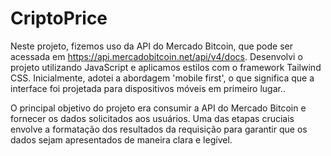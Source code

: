 # CriptoPrice

Neste projeto, fizemos uso da API do Mercado Bitcoin, que pode ser acessada em https://api.mercadobitcoin.net/api/v4/docs. Desenvolvi o projeto utilizando JavaScript e aplicamos estilos com o framework Tailwind CSS. Inicialmente, adotei a abordagem 'mobile first', o que significa que a interface foi projetada para dispositivos móveis em primeiro lugar..

O principal objetivo do projeto era consumir a API do Mercado Bitcoin e fornecer os dados solicitados aos usuários. Uma das etapas cruciais envolve a formatação dos resultados da requisição para garantir que os dados sejam apresentados de maneira clara e legível.

